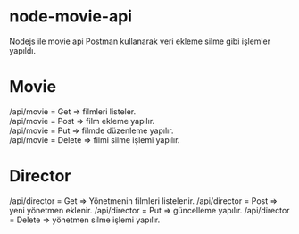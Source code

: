 # node-movie-api
Nodejs ile movie api Postman kullanarak veri ekleme silme gibi işlemler yapıldı.

# Movie
/api/movie = Get => filmleri listeler. <br>
/api/movie = Post => film ekleme yapılır. <br>
/api/movie = Put => filmde düzenleme yapılır. <br>
/api/movie = Delete => filmi silme işlemi yapılır. <br>

# Director
/api/director = Get => Yönetmenin filmleri listelenir.
/api/director = Post => yeni yönetmen eklenir.
/api/director = Put => güncelleme yapılır.
/api/director = Delete => yönetmen silme işlemi yapılır.